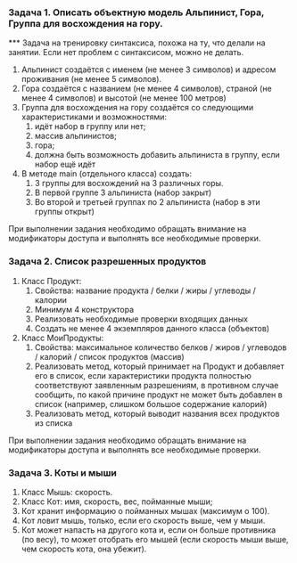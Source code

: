 ### Задача 1. Описать объектную модель Альпинист, Гора, Группа для восхождения на гору.
*** Задача на тренировку синтаксиса, похожа на ту, что делали на занятии. Если нет проблем с синтаксисом, можно не делать.

1. Альпинист создаётся с именем (не менее 3 символов) и адресом проживания (не менее 5 символов).
2. Гора создаётся с названием (не менее 4 символов), страной (не менее 4 символов) и высотой (не менее 100 метров)
3. Группа для восхождения на гору создаётся со следующими характеристиками и возможностями:
    1) идёт набор в группу или нет;
    2) массив альпинистов;
    3) гора;
    4) должна быть возможность добавить альпиниста в группу, если набор ещё идёт
4. В методе main (отдельного класса) создать:
    1) 3 группы для восхождений на 3 различных горы.
    2) В первой группе 3 альпиниста (набор закрыт)
    3) Во второй и третьей группах по 2 альпиниста (набор в эти группы открыт)

При выполнении задания необходимо обращать внимание на модификаторы доступа и выполнять все необходимые проверки.


### Задача 2. Список разрешенных продуктов

1. Класс Продукт:
    1) Свойства: название продукта / белки / жиры / углеводы / калории
    2) Минимум 4 конструктора
    3) Реализовать необходимые проверки входящих данных
    4) Создать не менее 4 экземпляров данного класса (объектов)
2. Класс МоиПродукты:
    1) Свойства: максимальное количество белков / жиров / углеводов / калорий / список продуктов (массив)
    2) Реализовать метод, который принимает на Продукт и добавляет его в список, если
       характеристики продукта полностью соответствуют заявленным разрешениям, в противном случае сообщить, по какой
       причине продукт не может быть добавлен в список (например, слишком большое содержание калорий)
    3) Реализовать метод, который выводит названия всех продуктов из списка

При выполнении задания необходимо обращать внимание на модификаторы доступа и выполнять все необходимые проверки.


### Задача 3. Коты и мыши

1. Класс Мышь: скорость.
2. Класс Кот: имя, скорость, вес, пойманные мыши;
3. Кот хранит информацию о пойманных мышах (максимум о 100).
4. Кот ловит мышь, только, если его скорость выше, чем у мыши.
5. Кот может напасть на другого кота и, если он больше противника (по весу), то может отобрать его мышей (если скорость
   мыши выше, чем скорость кота, она убежит).
